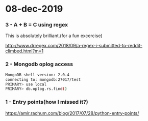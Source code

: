 # 08-dec-2019

### 3 - A + B = C using regex

This is absolutely brilliant.(for a fun excercise)

http://www.drregex.com/2018/09/a-regex-i-submitted-to-reddit-climbed.html?m=1

### 2 - Mongodb oplog access

```bash
MongoDB shell version: 2.0.4
connecting to: mongodb:27017/test
PRIMARY> use local
PRIMARY> db.oplog.rs.find()
```

### 1 - Entry points(how I missed it?)

https://amir.rachum.com/blog/2017/07/28/python-entry-points/
